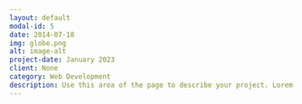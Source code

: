 ```yaml
---
layout: default
modal-id: 5
date: 2014-07-18
img: globe.png
alt: image-alt
project-date: January 2023
client: None
category: Web Development
description: Use this area of the page to describe your project. Lorem ipsum dolor sit amet, consectetur adipisicing elit. Mollitia neque assumenda ipsam nihil, molestias magnam, recusandae quos quis inventore quisquam velit asperiores, vitae? Reprehenderit soluta, eos quod consequuntur itaque. Nam.
---
```

